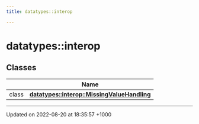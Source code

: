 ```yaml
---
title: datatypes::interop

---
```


# datatypes::interop



## Classes

|                | Name           |
| -------------- | -------------- |
| class | **[datatypes::interop::MissingValueHandling](/cpp/Classes/classdatatypes_1_1interop_1_1MissingValueHandling/)**  |






-------------------------------

Updated on 2022-08-20 at 18:35:57 +1000